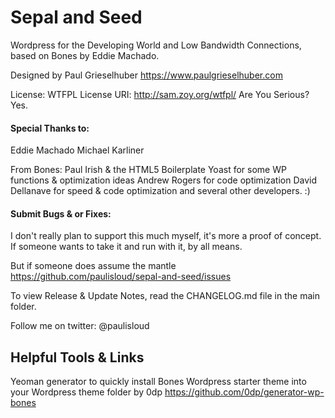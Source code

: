 # Sepal and Seed
Wordpress for the Developing World and Low Bandwidth Connections, based on Bones by Eddie Machado.


Designed by Paul Grieselhuber
https://www.paulgrieselhuber.com

License: WTFPL
License URI: http://sam.zoy.org/wtfpl/
Are You Serious? Yes.

#### Special Thanks to:
Eddie Machado
Michael Karliner

From Bones:
Paul Irish & the HTML5 Boilerplate
Yoast for some WP functions & optimization ideas
Andrew Rogers for code optimization
David Dellanave for speed & code optimization
and several other developers. :)

#### Submit Bugs & or Fixes:
I don't really plan to support this much myself, it's more a proof of concept. If someone wants to take it and run with it, by all means.

But if someone does assume the mantle
https://github.com/paulisloud/sepal-and-seed/issues

To view Release & Update Notes, read the CHANGELOG.md file in the main folder.

Follow me on twitter: @paulisloud

## Helpful Tools & Links

Yeoman generator to quickly install Bones Wordpress starter theme into your Wordpress theme folder
by 0dp
https://github.com/0dp/generator-wp-bones

